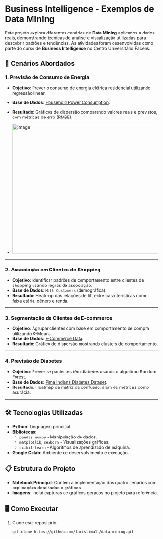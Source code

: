 # Business Intelligence - Exemplos de Data Mining

Este projeto explora diferentes cenários de **Data Mining** aplicados a dados reais, demonstrando técnicas de análise e visualização utilizadas para descobrir padrões e tendências. As atividades foram desenvolvidas como parte do curso de **Business Intelligence** no Centro Universitário Facens.

## 🚀 Cenários Abordados

### 1. Previsão de Consumo de Energia
- **Objetivo**: Prever o consumo de energia elétrica residencial utilizando regressão linear.
- **Base de Dados**: [Household Power Consumption](https://www.kaggle.com/uciml/electric-power-consumption-data-set).
- **Resultado**: Gráficos de dispersão comparando valores reais e previstos, com métricas de erro (RMSE).

- <img width="663" height="429" alt="image" src="https://github.com/user-attachments/assets/f396a546-e5a6-4987-b73d-f1c5b3cb07e7" />


---

### 2. Associação em Clientes de Shopping
- **Objetivo**: Identificar padrões de comportamento entre clientes de shopping usando regras de associação.
- **Base de Dados**: `Mall Customers` (demográfica).
- **Resultado**: Heatmap das relações de lift entre características como faixa etária, gênero e renda.

---

### 3. Segmentação de Clientes de E-commerce
- **Objetivo**: Agrupar clientes com base em comportamento de compra utilizando K-Means.
- **Base de Dados**: [E-Commerce Data](https://www.kaggle.com/carrie1/ecommerce-data).
- **Resultado**: Gráfico de dispersão mostrando clusters de comportamento.

---

### 4. Previsão de Diabetes
- **Objetivo**: Prever se pacientes têm diabetes usando o algoritmo Random Forest.
- **Base de Dados**: [Pima Indians Diabetes Dataset](https://www.kaggle.com/datasets/uciml/pima-indians-diabetes-database).
- **Resultado**: Heatmap da matriz de confusão, além de métricas como acurácia.

---

## 🛠️ Tecnologias Utilizadas
- **Python**: Linguagem principal.
- **Bibliotecas**:
  - `pandas`, `numpy` - Manipulação de dados.
  - `matplotlib`, `seaborn` - Visualizações gráficas.
  - `scikit-learn` - Algoritmos de aprendizado de máquina.
- **Google Colab**: Ambiente de desenvolvimento e execução.

## 📋 Estrutura do Projeto
- **Notebook Principal**: Contém a implementação dos quatro cenários com explicações detalhadas e gráficos.
- **Imagens**: Inclui capturas de gráficos gerados no projeto para referência.

## 🖥️ Como Executar
1. Clone este repositório:
   ```bash
   git clone https://github.com/larislima11/data-mining.git
